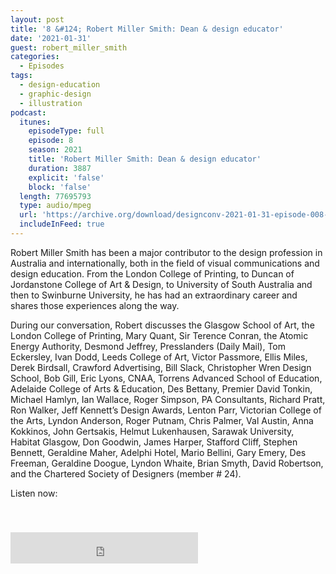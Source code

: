 ```yaml
---
layout: post
title: '8 &#124; Robert Miller Smith: Dean & design educator'
date: '2021-01-31'
guest: robert_miller_smith
categories:
  - Episodes
tags:
  - design-education
  - graphic-design
  - illustration
podcast:
  itunes:
    episodeType: full
    episode: 8
    season: 2021
    title: 'Robert Miller Smith: Dean & design educator'
    duration: 3887
    explicit: 'false'
    block: 'false'
  length: 77695793
  type: audio/mpeg
  url: 'https://archive.org/download/designconv-2021-01-31-episode-008-robert-miller-smith/2021-01-31-episode-008-robert-miller-smith.mp3'
  includeInFeed: true
---
```


Robert Miller Smith has been a major contributor to the design profession in
Australia and internationally, both in the field of visual communications and
design education. From the London College of Printing, to Duncan of Jordanstone
College of Art & Design, to University of South Australia and then to Swinburne
University, he has had an extraordinary career and shares those experiences
along the way.

During our conversation, Robert discusses the Glasgow School of Art, the London
College of Printing, Mary Quant, Sir Terence Conran, the Atomic Energy
Authority, Desmond Jeffrey, Presslanders (Daily Mail), Tom Eckersley, Ivan Dodd,
Leeds College of Art, Victor Passmore, Ellis Miles, Derek Birdsall, Crawford
Advertising, Bill Slack, Christopher Wren Design School, Bob Gill, Eric Lyons,
CNAA, Torrens Advanced School of Education, Adelaide College of Arts &
Education, Des Bettany, Premier David Tonkin, Michael Hamlyn, Ian Wallace, Roger
Simpson, PA Consultants, Richard Pratt, Ron Walker, Jeff Kennett’s Design
Awards, Lenton Parr, Victorian College of the Arts, Lyndon Anderson, Roger
Putnam, Chris Palmer, Val Austin, Anna Kokkinos, John Gertsakis, Helmut
Lukenhausen, Sarawak University, Habitat Glasgow, Don Goodwin, James Harper,
Stafford Cliff, Stephen Bennett, Geraldine Maher, Adelphi Hotel, Mario Bellini,
Gary Emery, Des Freeman, Geraldine Doogue, Lyndon Whaite, Brian Smyth, David
Robertson, and the Chartered Society of Designers (member # 24).

Listen now:
<div class="responsive-embed" style="padding-top: 8%;">
  <!--suppress HtmlUnknownAttribute, HtmlDeprecatedAttribute -->
  <iframe src="https://archive.org/embed/designconv-2021-01-31-episode-008-robert-miller-smith" class="responsive-embed-item" height="50" frameborder="0" webkitallowfullscreen="true" mozallowfullscreen="true" allowfullscreen></iframe>
</div>
